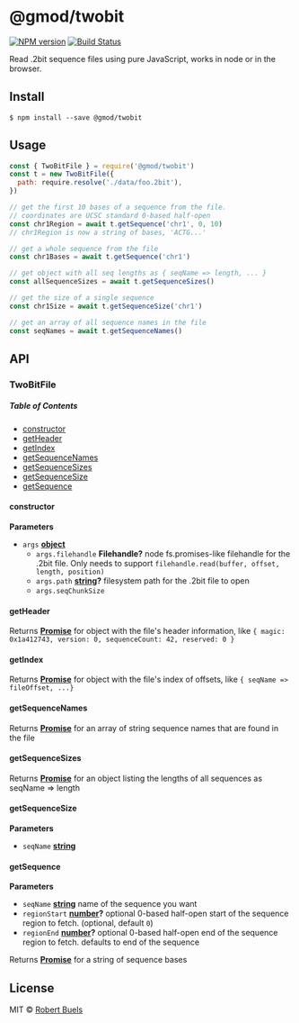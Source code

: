 # @gmod/twobit

[![NPM version](https://img.shields.io/npm/v/@gmod/twobit.svg?style=flat-square)](https://npmjs.org/package/@gmod/twobit)
[![Build Status](https://img.shields.io/travis/GMOD/twobit-js/master.svg?style=flat-square)](https://travis-ci.org/GMOD/twobit-js) 

Read .2bit sequence files using pure JavaScript, works in node or in the browser.

## Install

    $ npm install --save @gmod/twobit

## Usage

```js
const { TwoBitFile } = require('@gmod/twobit')
const t = new TwoBitFile({
  path: require.resolve('./data/foo.2bit'),
})

// get the first 10 bases of a sequence from the file.
// coordinates are UCSC standard 0-based half-open
const chr1Region = await t.getSequence('chr1', 0, 10)
// chr1Region is now a string of bases, 'ACTG...'

// get a whole sequence from the file
const chr1Bases = await t.getSequence('chr1')

// get object with all seq lengths as { seqName => length, ... }
const allSequenceSizes = await t.getSequenceSizes()

// get the size of a single sequence
const chr1Size = await t.getSequenceSize('chr1')

// get an array of all sequence names in the file
const seqNames = await t.getSequenceNames()
```

## API

### TwoBitFile

<!-- Generated by documentation.js. Update this documentation by updating the source code. -->

##### Table of Contents

-   [constructor](#constructor)
-   [getHeader](#getheader)
-   [getIndex](#getindex)
-   [getSequenceNames](#getsequencenames)
-   [getSequenceSizes](#getsequencesizes)
-   [getSequenceSize](#getsequencesize)
-   [getSequence](#getsequence)

#### constructor

**Parameters**

-   `args` **[object](https://developer.mozilla.org/docs/Web/JavaScript/Reference/Global_Objects/Object)** 
    -   `args.filehandle` **Filehandle?** node fs.promises-like filehandle for the .2bit file.
         Only needs to support `filehandle.read(buffer, offset, length, position)`
    -   `args.path` **[string](https://developer.mozilla.org/docs/Web/JavaScript/Reference/Global_Objects/String)?** filesystem path for the .2bit file to open
    -   `args.seqChunkSize`  

#### getHeader

Returns **[Promise](https://developer.mozilla.org/docs/Web/JavaScript/Reference/Global_Objects/Promise)** for object with the file's header information, like
 `{ magic: 0x1a412743, version: 0, sequenceCount: 42, reserved: 0 }`

#### getIndex

Returns **[Promise](https://developer.mozilla.org/docs/Web/JavaScript/Reference/Global_Objects/Promise)** for object with the file's index of offsets, like `{ seqName => fileOffset, ...}`

#### getSequenceNames

Returns **[Promise](https://developer.mozilla.org/docs/Web/JavaScript/Reference/Global_Objects/Promise)** for an array of string sequence names that are found in the file

#### getSequenceSizes

Returns **[Promise](https://developer.mozilla.org/docs/Web/JavaScript/Reference/Global_Objects/Promise)** for an object listing the lengths of all sequences as seqName => length

#### getSequenceSize

**Parameters**

-   `seqName` **[string](https://developer.mozilla.org/docs/Web/JavaScript/Reference/Global_Objects/String)** 

#### getSequence

**Parameters**

-   `seqName` **[string](https://developer.mozilla.org/docs/Web/JavaScript/Reference/Global_Objects/String)** name of the sequence you want
-   `regionStart` **[number](https://developer.mozilla.org/docs/Web/JavaScript/Reference/Global_Objects/Number)?** optional 0-based half-open start of the sequence region to fetch. (optional, default `0`)
-   `regionEnd` **[number](https://developer.mozilla.org/docs/Web/JavaScript/Reference/Global_Objects/Number)?** optional 0-based half-open end of the sequence region to fetch. defaults to end of the sequence

Returns **[Promise](https://developer.mozilla.org/docs/Web/JavaScript/Reference/Global_Objects/Promise)** for a string of sequence bases

## License

MIT © [Robert Buels](https://github.com/rbuels)
